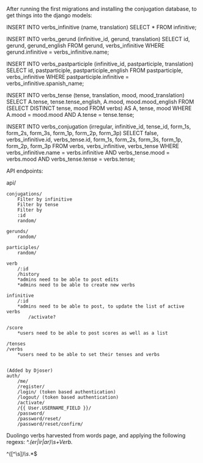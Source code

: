 After running the first migrations and installing the conjugation database, to get things into the django models:

INSERT INTO verbs_infinitive (name, translation) SELECT * FROM infinitive;

INSERT INTO verbs_gerund (infinitive_id, gerund, translation) SELECT id, gerund, gerund_english FROM gerund, verbs_infinitive WHERE gerund.infinitive = verbs_infinitive.name;

INSERT INTO verbs_pastparticiple (infinitive_id, pastparticiple, translation) SELECT id, pastparticiple, pastparticiple_english FROM pastparticiple, verbs_infinitive WHERE pastparticiple.infinitive = verbs_infinitive.spanish_name;

INSERT INTO verbs_tense (tense, translation, mood, mood_translation) 
SELECT A.tense, tense.tense_english, A.mood, mood.mood_english FROM
(SELECT DISTINCT tense, mood FROM verbs) AS A, tense, mood
WHERE A.mood = mood.mood AND A.tense = tense.tense;
		
INSERT INTO verbs_conjugation (irregular, infinitive_id, tense_id, form_1s, form_2s, form_3s, form_1p, form_2p, form_3p) SELECT false, verbs_infinitive.id, verbs_tense.id, form_1s, form_2s, form_3s, form_1p, form_2p, form_3p FROM
verbs, verbs_infinitive, verbs_tense WHERE verbs_infinitive.name = verbs.infinitive AND verbs_tense.mood = verbs.mood AND verbs_tense.tense = verbs.tense;


API endpoints:

api/

	conjugations/
		Filter by infinitive
		Filter by tense
		Filter by 
		:id
		random/

	gerunds/
		random/

	participles/
		random/

	verb
		/:id     	
		/history
		*admins need to be able to post edits
		*admins need to be able to create new verbs

	infinitive
		/:id
		*admins need to be able to post, to update the list of active verbs
			/activate?

	/score
		*users need to be able to post scores as well as a list

	/tenses
	/verbs
		*users need to be able to set their tenses and verbs


	(Added by Djoser)
	auth/
		/me/
		/register/
		/login/ (token based authentication)
		/logout/ (token based authentication)
		/activate/
		/{{ User.USERNAME_FIELD }}/
		/password/
		/password/reset/
		/password/reset/confirm/

Duolingo verbs harvested from words page, and applying the following regexs:
^.*(er|ir|ar)\s+Verb.*


^([^\s]*)\s*.*$
